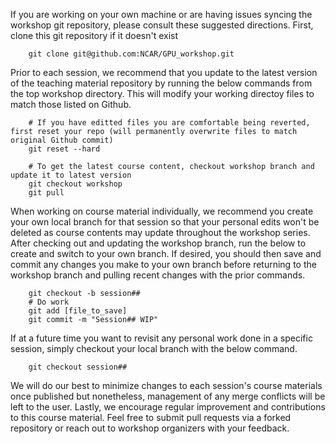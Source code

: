 If you are working on your own machine or are having issues syncing the workshop git repository, please consult these suggested directions. First, clone this git repository if it doesn't exist

        git clone git@github.com:NCAR/GPU_workshop.git

Prior to each session, we recommend that you update to the latest version of the teaching material repository by running the below commands from the top workshop directory. This will modify your working directoy files to match those listed on Github.

        # If you have editted files you are comfortable being reverted, first reset your repo (will permanently overwrite files to match original Github commit)
        git reset --hard
        
        # To get the latest course content, checkout workshop branch and update it to latest version
        git checkout workshop
        git pull

When working on course material individually, we recommend you create your own local branch for that session so that your personal edits won't be deleted as course contents may update throughout the workshop series. After checking out and updating the workshop branch, run the below to create and switch to your own branch. If desired, you should then save and commit any changes you make to your own branch before returning to the workshop branch and pulling recent changes with the prior commands.

        git checkout -b session##
        # Do work
        git add [file_to_save]
        git commit -m "Session## WIP"

If at a future time you want to revisit any personal work done in a specific session, simply checkout your local branch with the below command.

        git checkout session##

We will do our best to minimize changes to each session's course materials once published but nonetheless, management of any merge conflicts will be left to the user. Lastly, we encourage regular improvement and contributions to this course material. Feel free to submit pull requests via a forked repository or reach out to workshop organizers with your feedback.